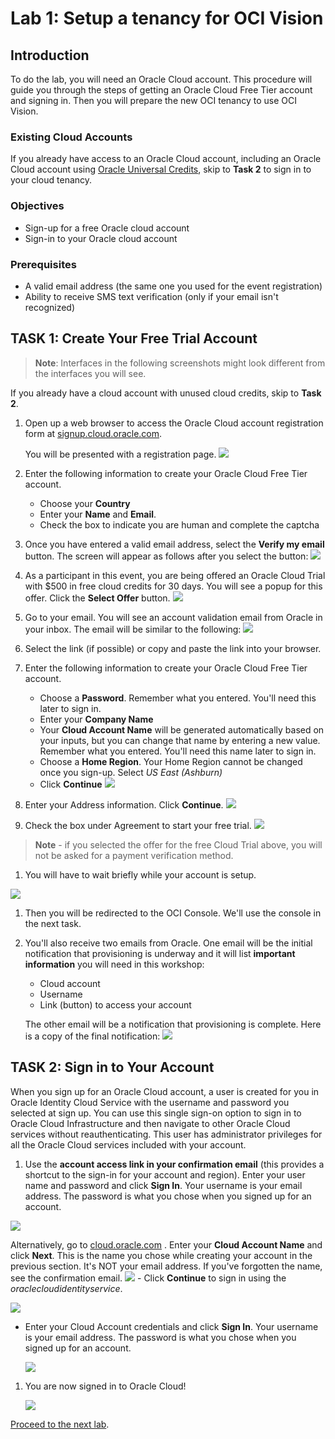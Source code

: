 # Lab 1: Setup a tenancy for OCI Vision
## Introduction
To do the lab, you will need an Oracle Cloud account. This procedure will guide you through the steps of getting an Oracle Cloud Free Tier account and signing in. Then you will prepare the new OCI tenancy to use OCI Vision.

### Existing Cloud Accounts
If you already have access to an Oracle Cloud account, including an Oracle Cloud account using [Oracle Universal Credits](https://docs.oracle.com/en/cloud/get-started/subscriptions-cloud/csgsg/universal-credits.html), skip to **Task 2** to sign in to your cloud tenancy.

### Objectives
* Sign-up for a free Oracle cloud account
* Sign-in to your Oracle cloud account

### Prerequisites
* A valid email address (the same one you used for the event registration)
* Ability to receive SMS text verification (only if your email isn't recognized)

## **TASK 1:** Create Your Free Trial Account
> **Note**: Interfaces in the following screenshots might look different from the interfaces you will see.

If you already have a cloud account with unused cloud credits, skip to **Task 2**.

1. Open up a web browser to access the Oracle Cloud account registration form at [signup.cloud.oracle.com](https://signup.cloud.oracle.com).

   You will be presented with a registration page.
    ![](./images/cloud-infrastructure.png " ")
1.  Enter the following information to create your Oracle Cloud Free Tier account.
    * Choose your **Country**
    * Enter your **Name** and **Email**.
    * Check the box to indicate you are human and complete the captcha

1. Once you have entered a valid email address, select the **Verify my email** button.
    The screen will appear as follows after you select the button:
    ![](images/verify-email.png " ")

1. As a participant in this event, you are being offered an Oracle Cloud Trial with $500 in free cloud credits for 30 days. You will see a popup for this offer. Click the **Select Offer** button.
  ![](images/special-offer.png)

1. Go to your email. You will see an account validation email from Oracle in your inbox. The email will be similar to the following:
    ![](images/verification-mail.png " ")

1. Select the link (if possible) or copy and paste the link into your browser.

1. Enter the following information to create your Oracle Cloud Free Tier account.
    - Choose a **Password**. Remember what you entered. You'll need this later to sign in.
    - Enter your **Company Name**
    - Your **Cloud Account Name** will be generated automatically based on your inputs, but you can change that name by entering a new value. Remember what you entered. You'll need this name later to sign in.
    - Choose a **Home Region**. Your Home Region cannot be changed once you sign-up. Select *US East (Ashburn)*
    - Click **Continue**
    ![](images/account-info.png " ")

1.  Enter your Address information.  Click **Continue**.
  ![](images/free-tier-address.png " ")

1. Check the box under Agreement to start your free trial.
  ![](images/free-tier-agreement.png " ")

  > **Note** - if you selected the offer for the free Cloud Trial above, you will not be asked for a payment verification method.

1. You will have to wait briefly while your account is setup.

  ![](images/setup-wait.png " ")

1. Then you will be redirected to the OCI Console. We'll use the console in the next task.

1. You'll also receive two emails from Oracle. One email will be the initial notification that provisioning is underway and it will list **important information** you will need in this workshop:
   - Cloud account
   - Username
   - Link (button) to access your account


   The other email will be a notification that provisioning is complete. Here is a copy of the final notification:
  ![](images/account-provisioned.png " ")

## **TASK 2:** Sign in to Your Account
When you sign up for an Oracle Cloud account, a user is created for you in Oracle Identity Cloud Service with the username and password you selected at sign up. You can use this single sign-on option to sign in to Oracle Cloud Infrastructure and then navigate to other Oracle Cloud services without reauthenticating. This user has administrator privileges for all the Oracle Cloud services included with your account.

1. Use the **account access link in your confirmation email** (this provides a shortcut to the sign-in for your account and region).  Enter your user name and password and click **Sign In**. Your username is your email address. The password is what you chose when you signed up for an account.

  ![](images/direct-sign-in.png)

  Alternatively, go to [cloud.oracle.com](https://cloud.oracle.com) . Enter your **Cloud Account Name** and click **Next**. This is the name you chose while creating your account in the previous section. It's NOT your email address. If you've forgotten the name, see the confirmation email.
    ![](images/cloud-oracle.png " ")
    - Click **Continue** to sign in using the *oraclecloudidentityservice*.

   ![](images/cloud-login-tenant-single-sigon.png " ")

   - Enter your Cloud Account credentials and click **Sign In**. Your username is your email address. The password is what you chose when you signed up for an account.

     ![](images/oci-signin-single-signon.png " ")

1. You are now signed in to Oracle Cloud!

    ![](images/oci-console-home-page.png " ")

[Proceed to the next lab](./Lab-2-analyze-vision.md).
